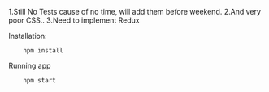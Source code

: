 1.Still No Tests cause of no time,  will add them before weekend. 
2.And very poor CSS.. 
3.Need to implement Redux 



Installation:
```
    npm install
```
Running app
```
    npm start
```
